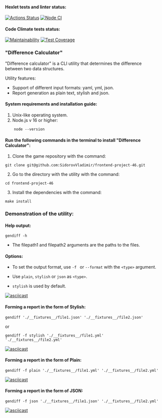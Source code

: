 #### Hexlet tests and linter status:

[![Actions Status](https://github.com/SidorovVladimir/frontend-project-46/workflows/hexlet-check/badge.svg)](https://github.com/SidorovVladimir/frontend-project-46/actions) [![Node CI](https://github.com/SidorovVladimir/frontend-project-46/actions/workflows/nodejs.yml/badge.svg)](https://github.com/SidorovVladimir/frontend-project-46/actions/workflows/nodejs.yml)

#### Code Climate tests status: 

[![Maintainability](https://api.codeclimate.com/v1/badges/4f39bb78d1717725bfd0/maintainability)](https://codeclimate.com/github/SidorovVladimir/frontend-project-46/maintainability) [![Test Coverage](https://api.codeclimate.com/v1/badges/4f39bb78d1717725bfd0/test_coverage)](https://codeclimate.com/github/SidorovVladimir/frontend-project-46/test_coverage)

### "Difference Calculator"
"Difference calculator" is a CLI utility that determines the difference between two data structures.

Utility features:
* Support of different input formats: yaml, yml, json.
* Report generation as plain text, stylish and json.

#### System requirements and installation guide:

1. Unix-like operating system.
2. Node.js v 16 or higher:
```
    node --version
```

#### Run the following commands in the terminal to install "Difference Calculator":

1. Clone the game repository with the command:

``` 
git clone git@github.com:SidorovVladimir/frontend-project-46.git 
```

2. Go to the directory with the utility with the command:

```
cd frontend-project-46
```

3. Install the dependencies with the command:

```
make install
```
### Demonstration of the utility:

#### Help output:

```
gendiff -h
```
* The filepath1 and filepath2 arguments are the paths to the files.

#### Options:

* To set the output format, use ```-f ``` or ```--format``` with the ```<type>``` argument.

* Use ```plain```, ```stylish``` or ```json``` as ```<type>```.

* ```stylish``` is used by default.

[![asciicast](https://asciinema.org/a/oqAHjYAYcD951tHTckB3Xnqmo.svg)](https://asciinema.org/a/oqAHjYAYcD951tHTckB3Xnqmo)

#### Forming a report in the form of Stylish:

```
gendiff './__fixtures__/file1.json' './__fixtures__/file2.json'
```
or

```
gendiff -f stylish './__fixtures__/file1.yml' './__fixtures__/file2.yml'
```

[![asciicast](https://asciinema.org/a/iwh714bhpoGmHktFwio9rxgCB.svg)](https://asciinema.org/a/iwh714bhpoGmHktFwio9rxgCB)

#### Forming a report in the form of Plain:

```
gendiff -f plain './__fixtures__/file1.yml' './__fixtures__/file2.yml'
```

[![asciicast](https://asciinema.org/a/2Y502T80VCqYyJgxogLC7WUKk.svg)](https://asciinema.org/a/2Y502T80VCqYyJgxogLC7WUKk)

#### Forming a report in the form of JSON:

```
gendiff -f json './__fixtures__/file1.json' './__fixtures__/file2.yml'
```

[![asciicast](https://asciinema.org/a/UELwZ4uvUfeuxAwmtt0uovk1f.svg)](https://asciinema.org/a/UELwZ4uvUfeuxAwmtt0uovk1f)
